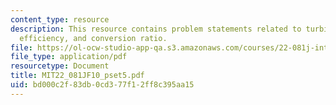 ```yaml
---
content_type: resource
description: This resource contains problem statements related to turbine generator
  efficiency, and conversion ratio.
file: https://ol-ocw-studio-app-qa.s3.amazonaws.com/courses/22-081j-introduction-to-sustainable-energy-fall-2010/bd000c2f83db0cd377f12ff8c395aa15_MIT22_081JF10_pset5.pdf
file_type: application/pdf
resourcetype: Document
title: MIT22_081JF10_pset5.pdf
uid: bd000c2f-83db-0cd3-77f1-2ff8c395aa15
---
```

